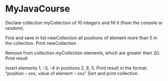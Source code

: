 # MyJavaCourse

Declare collection myCollection of 10 integers and fill it (from the console or random).

Find and save in list newCollection all positions of element more than 5 in the collection. Print newCollection

Remove from collection myCollection elements, which are greater then 20. Print result

Insert elements 1, -3, -4 in positions 2, 8, 5. Print result in the format: “position – xxx, value of element – xxx”
Sort and print collection 

